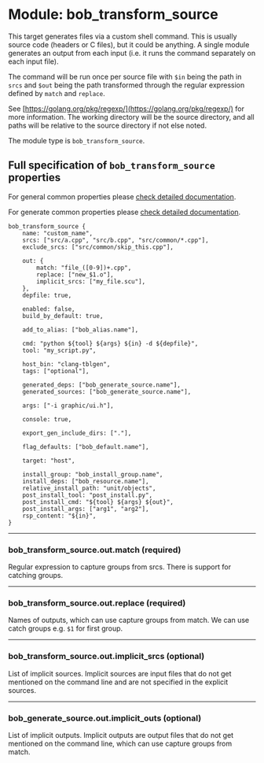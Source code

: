 Module: bob_transform_source
============================

This target generates files via a custom shell command. This is usually source
code (headers or C files), but it could be anything. A single module generates
an output from each input (i.e. it runs the command separately on each input
file).

The command will be run once per source file with `$in` being the
path in `srcs` and `$out` being the path transformed
through the regular expression defined by `match` and `replace`.

See [https://golang.org/pkg/regexp/](https://golang.org/pkg/regexp/) for more information.
The working directory will be the source directory, and all paths
will be relative to the source directory if not else noted.

The module type is `bob_transform_source`.

## Full specification of `bob_transform_source` properties
For general common properties please
[check detailed documentation](common_module_properties.md).

For generate common properties please
[check detailed documentation](common_generate_module_properties.md).

```bp
bob_transform_source {
    name: "custom_name",
    srcs: ["src/a.cpp", "src/b.cpp", "src/common/*.cpp"],
    exclude_srcs: ["src/common/skip_this.cpp"],

    out: {
        match: "file_([0-9])+.cpp",
        replace: ["new_$1.o"],
        implicit_srcs: ["my_file.scu"],
    },
    depfile: true,

    enabled: false,
    build_by_default: true,

    add_to_alias: ["bob_alias.name"],

    cmd: "python ${tool} ${args} ${in} -d ${depfile}",
    tool: "my_script.py",

    host_bin: "clang-tblgen",
    tags: ["optional"],

    generated_deps: ["bob_generate_source.name"],
    generated_sources: ["bob_generate_source.name"],

    args: ["-i graphic/ui.h"],

    console: true,

    export_gen_include_dirs: ["."],

    flag_defaults: ["bob_default.name"],

    target: "host",

    install_group: "bob_install_group.name",
    install_deps: ["bob_resource.name"],
    relative_install_path: "unit/objects",
    post_install_tool: "post_install.py",
    post_install_cmd: "${tool} ${args} ${out}",
    post_install_args: ["arg1", "arg2"],
    rsp_content: "${in}",
}
```

----
### **bob_transform_source.out.match** (required)
Regular expression to capture groups from srcs. There is support for catching groups.

----
### **bob_transform_source.out.replace** (required)
Names of outputs, which can use capture groups from match.
We can use catch groups e.g. `$1` for first group.

----
### **bob_transform_source.out.implicit_srcs** (optional)
List of implicit sources. Implicit sources are input files that do not get mentioned on
the command line and are not specified in the explicit sources.

----
### **bob_generate_source.out.implicit_outs** (optional)
List of implicit outputs. Implicit outputs are output files that do not get mentioned on
the command line, which can use capture groups from match.
